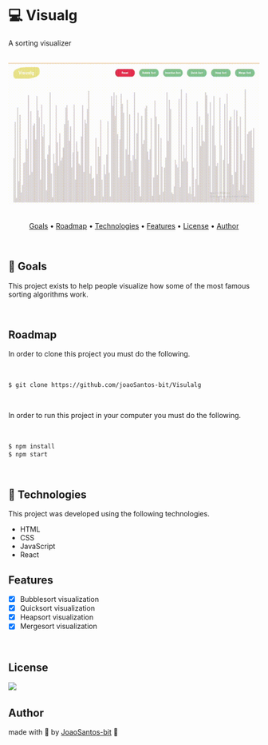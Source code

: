 # :computer: Visualg
A sorting visualizer
<br>
<br>
<div align="center">
	<img src="https://github.com/joaoSantos-bit/Visualg/blob/main/mergesort-visualizer.gif" alt="mergesort visualizer introduction gif">
</div>
<br>

<p align="center">
	<a href="#goals">Goals</a> •
	<a href="#roadmap">Roadmap</a> • 
	<a href="#technologies">Technologies</a> • 
	<a href="#features">Features</a> •
	<a href="#license">License</a> • 
	<a href="#author">Author</a>
</p>
<br>

## :checkered_flag: Goals
<p> This project exists to help people visualize how some of the most famous sorting algorithms work. </p>
<br>

## Roadmap
<p> In order to clone this project you must do the following. </p>
<br>

~~~Shell
$ git clone https://github.com/joaoSantos-bit/Visulalg
~~~
<br>

<p> In order to run this project in your computer you must do the following. </p>
<br>

~~~Shell
$ npm install
$ npm start
~~~
<br>

## :rocket: Technologies
<p>This project was developed using the following technologies.</p>

*  HTML
*  CSS
*  JavaScript
*  React

## Features

- [x] Bubblesort visualization
- [x] Quicksort visualization
- [x] Heapsort visualization
- [x] Mergesort visualization

<br>

## License
<img src="https://img.shields.io/github/license/Rocketseat/unform"/>
<br>

## Author
made with :blue_heart: by <a href="https://github.com/joaoSantos-bit">JoaoSantos-bit</a> :wave:


